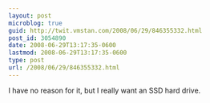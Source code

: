 ```yaml
---
layout: post
microblog: true
guid: http://twit.vmstan.com/2008/06/29/846355332.html
post_id: 3054890
date: 2008-06-29T13:17:35-0600
lastmod: 2008-06-29T13:17:35-0600
type: post
url: /2008/06/29/846355332.html
---
```

I have no reason for it, but I really want an SSD hard drive.
